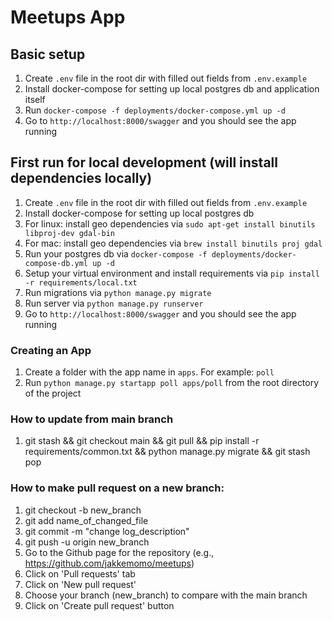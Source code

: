 # Meetups App

## Basic setup
1. Create `.env` file in the root dir with filled out fields from `.env.example`
2. Install docker-compose for setting up local postgres db and application itself
3. Run `docker-compose -f deployments/docker-compose.yml up -d`
4. Go to `http://localhost:8000/swagger` and you should see the app running

## First run for local development (will install dependencies locally)
1. Create `.env` file in the root dir with filled out fields from `.env.example`
2. Install docker-compose for setting up local postgres db
3. For linux: install geo dependencies via `sudo apt-get install binutils libproj-dev gdal-bin`
4. For mac: install geo dependencies via `brew install binutils proj gdal`
5. Run your postgres db via `docker-compose -f deployments/docker-compose-db.yml up -d`
6. Setup your virtual environment and install requirements via `pip install -r requirements/local.txt`
7. Run migrations via `python manage.py migrate`
8. Run server via `python manage.py runserver`
9. Go to `http://localhost:8000/swagger` and you should see the app running


### Creating an App
1. Create a folder with the app name in `apps`. For example: `poll`
2. Run `python manage.py startapp poll apps/poll` from the root directory of the project

### How to update from main branch
1. git stash && git checkout main && git pull && pip install -r requirements/common.txt && python manage.py migrate && git stash pop

### How to make pull request on a new branch:
1. git checkout -b new_branch
2. git add name_of_changed_file
3. git commit -m "change log_description"
4. git push -u origin new_branch
5. Go to the Github page for the repository (e.g., https://github.com/jakkemomo/meetups)
6. Click on 'Pull requests' tab
7. Click on 'New pull request'
8. Choose your branch (new_branch) to compare with the main branch
9. Click on 'Create pull request' button
